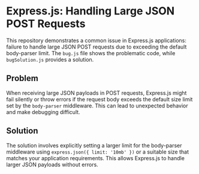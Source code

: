 # Express.js: Handling Large JSON POST Requests

This repository demonstrates a common issue in Express.js applications: failure to handle large JSON POST requests due to exceeding the default body-parser limit.  The `bug.js` file shows the problematic code, while `bugSolution.js` provides a solution.

## Problem

When receiving large JSON payloads in POST requests, Express.js might fail silently or throw errors if the request body exceeds the default size limit set by the `body-parser` middleware.  This can lead to unexpected behavior and make debugging difficult.

## Solution

The solution involves explicitly setting a larger limit for the body-parser middleware using `express.json({ limit: '10mb' })` or a suitable size that matches your application requirements. This allows Express.js to handle larger JSON payloads without errors.
